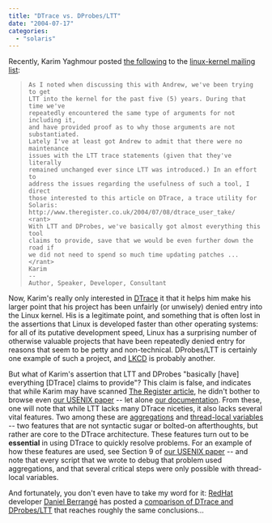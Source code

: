 ```yaml
---
title: "DTrace vs. DProbes/LTT"
date: "2004-07-17"
categories: 
  - "solaris"
---
```


Recently, Karim Yaghmour posted [the following](http://groups.google.com/groups?selm=2g5aM-5mq-27%40gated-at.bofh.it&output=gplain) to the [linux-kernel mailing list](http://lkml.org):

> ```
> As I noted when discussing this with Andrew, we've been trying to get
> LTT into the kernel for the past five (5) years. During that time we've
> repeatedly encountered the same type of arguments for not including it,
> and have provided proof as to why those arguments are not substantiated.
> Lately I've at least got Andrew to admit that there were no maintenance
> issues with the LTT trace statements (given that they've literally
> remained unchanged ever since LTT was introduced.) In an effort to
> address the issues regarding the usefulness of such a tool, I direct
> those interested to this article on DTrace, a trace utility for Solaris:
> http://www.theregister.co.uk/2004/07/08/dtrace_user_take/
> <rant>
> With LTT and DProbes, we've basically got almost everything this tool
> claims to provide, save that we would be even further down the road if
> we did not need to spend so much time updating patches ...
> </rant>
> Karim
> --
> Author, Speaker, Developer, Consultant
> 
> ```

Now, Karim's really only interested in [DTrace](http://www.sun.com/bigadmin/content/dtrace) it that it helps him make his larger point that his project has been unfairly (or unwisely) denied entry into the Linux kernel. His is a legitimate point, and something that is often lost in the assertions that Linux is developed faster than other operating systems: for all of its putative development speed, Linux has a surprising number of otherwise valuable projects that have been repeatedly denied entry for reasons that seem to be petty and non-technical. DProbes/LTT is certainly one example of such a project, and [LKCD](http://librenix.com/?inode=525) is probably another.

But what of Karim's assertion that LTT and DProbes "basically \[have\] everything \[DTrace\] claims to provide"? This claim is false, and indicates that while Karim may have scanned [The Register article](http://www.theregister.co.uk/2004/07/08/dtrace_user_take/), he didn't bother to browse even [our USENIX paper](http://www.sun.com/bigadmin/content/dtrace/dtrace_usenix.pdf) -- let alone [our documentation](http://www.sun.com/bigadmin/content/d10_latest.pdf). From these, one will note that while LTT lacks many DTrace niceties, it also lacks several vital features. Two among these are [aggregations](http://docs.sun.com/db/doc/817-6223/6mlkidli7?a=view) and [thread-local variables](http://docs.sun.com/db/doc/817-6223/6mlkidlft?a=view) -- two features that are not syntactic sugar or bolted-on afterthoughts, but rather are core to the DTrace architecture. These features turn out to be **essential** in using DTrace to quickly resolve problems. For an example of how these features are used, see Section 9 of [our USENIX paper](http://www.sun.com/bigadmin/content/dtrace/dtrace_usenix.pdf) -- and note that every script that we wrote to debug that problem used aggregations, and that several critical steps were only possible with thread-local variables.

And fortunately, you don't even have to take my word for it: [RedHat](http://redhat.com) developer [Daniel Berrangé](http://berrange.com) has posted a [comparison of DTrace and DProbes/LTT](http://berrange.com/bitsbobs/mlp/2004/07/dtrace) that reaches roughly the same conclusions...
